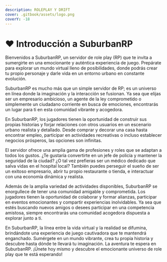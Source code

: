 ```yaml
---
description: ROLEPLAY Y DRIFT
cover: .gitbook/assets/logo.png
coverY: -18
---
```


# ❤ Introducción a SuburbanRP



Bienvenidos a SuburbanRP, un servidor de role play (RP) que te invita a sumergirte en una emocionante y auténtica experiencia de juego. Prepárate para explorar un mundo virtual lleno de posibilidades, donde podrás crear tu propio personaje y darle vida en un entorno urbano en constante evolución.

SuburbanRP es mucho más que un simple servidor de RP; es un universo en línea donde la imaginación y la interacción se fusionan. Ya sea que elijas ser un empresario ambicioso, un agente de la ley comprometido o simplemente un ciudadano corriente en busca de emociones, encontrarás un lugar para ti en esta comunidad vibrante y acogedora.

En SuburbanRP, los jugadores tienen la oportunidad de construir sus propias historias y forjar relaciones con otros usuarios en un escenario urbano realista y detallado. Desde comprar y decorar una casa hasta encontrar empleo, participar en actividades recreativas o incluso establecer negocios prósperos, las opciones son infinitas.

El servidor ofrece una amplia gama de profesiones y roles que se adaptan a todos los gustos. ¿Te gustaría convertirte en un jefe de policía y mantener la seguridad de la ciudad? ¿O tal vez prefieras ser un médico dedicado que salva vidas en el hospital local? También puedes perseguir el sueño de ser un exitoso empresario, abrir tu propio restaurante o tienda, e interactuar con una economía dinámica y realista.

Además de la amplia variedad de actividades disponibles, SuburbanRP se enorgullece de tener una comunidad amigable y comprometida. Los jugadores tienen la oportunidad de colaborar y formar alianzas, participar en eventos emocionantes y compartir experiencias inolvidables. Ya sea que estés buscando nuevos amigos o desees participar en una competencia amistosa, siempre encontrarás una comunidad acogedora dispuesta a explorar junto a ti.

En SuburbanRP, la línea entre la vida virtual y la realidad se difumina, brindándote una experiencia de juego cautivadora que te mantendrá enganchado. Sumérgete en un mundo vibrante, crea tu propia historia y descubre hasta dónde te llevará tu imaginación. La aventura te espera en SuburbanRP. ¡Únete hoy mismo y descubre el emocionante universo de role play que te está esperando!
